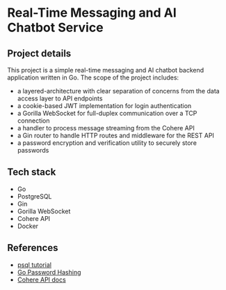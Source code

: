 # Real-Time Messaging and AI Chatbot Service

## Project details
This project is a simple real-time messaging and AI chatbot backend application written in Go. The scope of the project
includes:
- a layered-architecture with clear separation of concerns from the data access layer to API endpoints
- a cookie-based JWT implementation for login authentication
- a Gorilla WebSocket for full-duplex communication over a TCP connection
- a handler to process message streaming from the Cohere API
- a Gin router to handle HTTP routes and middleware for the REST API
- a password encryption and verification utility to securely store passwords

## Tech stack
- Go
- PostgreSQL
- Gin
- Gorilla WebSocket
- Cohere API
- Docker

## References
- [psql tutorial](https://tomcam.github.io/postgres/)
- [Go Password Hashing](https://gowebexamples.com/password-hashing/)
- [Cohere API docs](https://docs.cohere.com/reference/about)